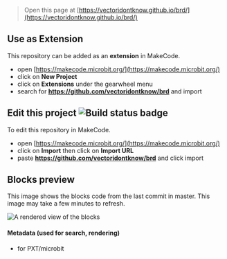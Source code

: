 
> Open this page at [https://vectoridontknow.github.io/brd/](https://vectoridontknow.github.io/brd/)

## Use as Extension

This repository can be added as an **extension** in MakeCode.

* open [https://makecode.microbit.org/](https://makecode.microbit.org/)
* click on **New Project**
* click on **Extensions** under the gearwheel menu
* search for **https://github.com/vectoridontknow/brd** and import

## Edit this project ![Build status badge](https://github.com/vectoridontknow/brd/workflows/MakeCode/badge.svg)

To edit this repository in MakeCode.

* open [https://makecode.microbit.org/](https://makecode.microbit.org/)
* click on **Import** then click on **Import URL**
* paste **https://github.com/vectoridontknow/brd** and click import

## Blocks preview

This image shows the blocks code from the last commit in master.
This image may take a few minutes to refresh.

![A rendered view of the blocks](https://github.com/vectoridontknow/brd/raw/master/.github/makecode/blocks.png)

#### Metadata (used for search, rendering)

* for PXT/microbit
<script src="https://makecode.com/gh-pages-embed.js"></script><script>makeCodeRender("{{ site.makecode.home_url }}", "{{ site.github.owner_name }}/{{ site.github.repository_name }}");</script>
